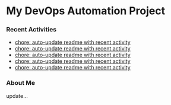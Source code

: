# My DevOps Automation Project

### Recent Activities
<!-- activity:START -->
- [chore: auto-update readme with recent activity](https://github.com/kaigiii/mybowling-app/commit/790d12a33f3b3b5029e2cddceb9871f0bb348b66)
- [chore: auto-update readme with recent activity](https://github.com/kaigiii/mybowling-app/commit/963187d7594d3668e19e9733e0c4fd3600448bd2)
- [chore: auto-update readme with recent activity](https://github.com/kaigiii/mybowling-app/commit/6e19a07dd917b59e64b4956eb91ee2ea4625e481)
- [chore: auto-update readme with recent activity](https://github.com/kaigiii/mybowling-app/commit/7096e8e2407d3ecffeea3e468d8e04e4e6fb2d91)
- [chore: auto-update readme with recent activity](https://github.com/kaigiii/mybowling-app/commit/ee0f804d6137650a4b662e3031762e99c10432d7)
<!-- activity:END -->

### About Me
<!-- MYLINKS:START -->
<!-- MYLINKS:END -->

update...
